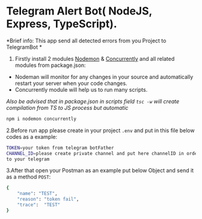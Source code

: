 # Telegram Alert Bot( NodeJS, Express, TypeScript). 

*Brief info: This app send all detected errors from you Project to TelegramBot *

1. Firstly install 2 modules [Nodemon](https://www.npmjs.com/package/nodemon) & [Concurrently](https://www.npmjs.com/package/concurrently) and all related modules from package.json:<br>
 - Nodeman will monitor for any changes in your source and automatically restart your server when your code changes.<br>
 - Concurrently module will help us to run  many scripts.<br>
 
*Also be advised that in package.json in scripts field `tsc -w` will create compilation from TS to JS process but automatic*
```bash
npm i nodemon concurrently
```

2.Before run app please create in your project `.env` and put in this file below codes as a example:
```bash
TOKEN=your token from telegram botFather
CHANNEL_ID=please create private channel and put here channelID in order to send all messages by this ID 
to your telegram
```
3.After that open your Postman as an example put below Object and send it as a method `POST`:
```bash
{
    "name": "TEST",
    "reason": "token fail",
    "trace":  "TEST"
}
```
